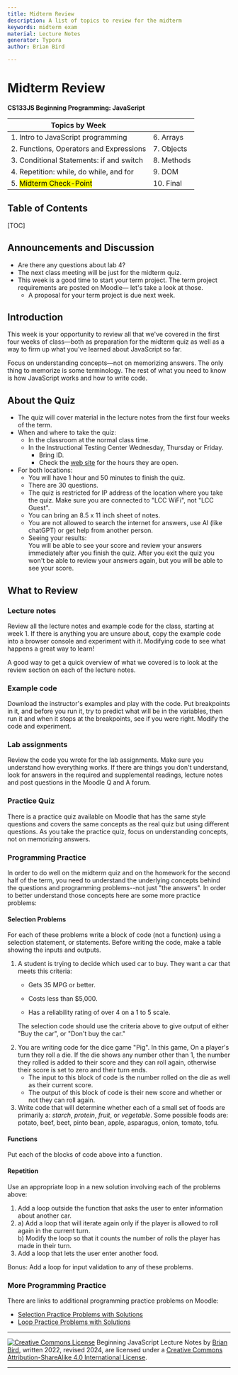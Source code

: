 ```yaml
---
title: Midterm Review
description: A list of topics to review for the midterm
keywords: midterm exam
material: Lecture Notes
generator: Typora
author: Brian Bird

---
```


<h1>Midterm Review</h1>

**CS133JS Beginning Programming: JavaScript**

| Topics by Week                           |            |
| ---------------------------------------- | ---------- |
| 1. Intro to JavaScript programming       | 6. Arrays  |
| 2. Functions, Operators and Expressions  | 7. Objects |
| 3. Conditional Statements: if and switch | 8. Methods |
| 4. Repetition: while, do while, and for  | 9. DOM     |
| 5. <mark>Midterm Check-Point</mark>      | 10. Final  |



<h2>Table of Contents</h2>

[TOC]

## Announcements and Discussion

- Are there any questions about lab 4?
- The next class meeting will be just for the midterm quiz.
- This week is a good time to start your term project. The term project requirements are posted on Moodle&mdash; let's take a look at those.
  - A proposal for your term project is due next week.

## Introduction

This week is your opportunity to review all that we've covered in the first four weeks of class&mdash;both as preparation for the midterm quiz as well as a way to firm up what you've learned about JavaScript so far.

Focus on understanding concepts&mdash;not on memorizing answers. The only thing to memorize is some terminology. The rest of what you need to know is how JavaScript works and how to write code.



## About the Quiz

- The quiz will cover material in the lecture notes from the first four weeks of the term.
- When and where to take the quiz:
  - In the classroom at the normal class time.
  - In the Instructional Testing Center Wednesday, Thursday or Friday.
    - Bring ID.
    - Check the [web site](https://www.lanecc.edu/get-support/academic-support/instructional-testing-services) for the hours they are open.
- For both locations:
  - You will have 1 hour and 50 minutes to finish the quiz.
  - There are 30 questions.
  - The quiz is restricted for IP address of the location where you take the quiz. Make sure you are connected to "LCC WiFi", not "LCC Guest".
  - You can bring an 8.5 x 11 inch sheet of notes.
  - You are not allowed to search the internet for answers, use AI (like chatGPT) or get help from another person.
  - Seeing your results:  
    You will be able to see your score and review your answers immediately after you finish the quiz. After you exit the quiz you won't be able to review your answers again, but you will be able to see your score.



## What to Review

### Lecture notes

Review all the lecture notes and example code for the class, starting at week 1. If there is anything you are unsure about, copy the example code into a browser console and experiment with it. Modifying code to see what happens a great way to learn!

A good way to get a quick overview of what we covered is to look at the review section on each of the lecture notes.

### Example code

Download the instructor's examples and play with the code. Put breakpoints in it, and before you run it, try to predict what will be in the variables, then run it and when it stops at the breakpoints, see if you were right. Modify the code and experiment.

### Lab assignments

Review the code you wrote for the lab assignments. Make sure you understand how everything works. If there are things you don't understand, look for answers in the required and supplemental readings, lecture notes and post questions in the Moodle Q and A forum.

### Practice Quiz

There is a practice quiz available on Moodle that has the same style questions and covers the same concepts as the real quiz but using different questions. As you take the practice quiz, focus on understanding concepts, not on memorizing answers.

### Programming Practice

In order to do well on the midterm quiz and on the homework for the second half of the term, you need to understand the underlying concepts behind the questions and programming problems--not just "the answers". In order to better understand those concepts here are some more practice problems:

#### Selection Problems

For each of these problems write a block of code (not a function) using a selection statement, or statements. Before writing the code, make a table showing the inputs and outputs.

1) A student is trying to decide which used car to buy. They want a car that meets this criteria:

   - Gets 35 MPG or better.

   - Costs less than $5,000.

   - Has a reliability rating of over 4 on a 1 to 5 scale.

   The selection code should use the criteria above to give output of either "Buy the car", or "Don't buy the car."

2. You are writing code for the dice game "Pig". In this game, On a player's turn they roll a die. If the die shows any number other than 1, the number they rolled is added to their score and they can roll again, otherwise their score is set to zero and their turn ends.
   - The input to this block of code is the number rolled on the die as well as their current score.
   - The output of this block of code is their new score and whether or not they can roll again.
3. Write code that will determine whether each of a small set of foods are primarily a: *starch*, *protein*, *fruit*, or *vegetable*. Some possible foods are: potato, beef, beet, pinto bean, apple, asparagus, onion, tomato, tofu.

#### Functions

Put each of the blocks of code above into a function.

#### Repetition

Use an appropriate loop in a new solution involving each of the problems above:

1. Add a loop outside the function that asks the user to enter information about another car.
2. a) Add a loop that will iterate again only if the player is allowed to roll again in the current turn.  
   b) Modify the loop so that it counts the number of rolls the player has made in their turn.
3. Add a loop that lets the user enter another food.

Bonus: Add a loop for input validation to any of these problems.

 ### More Programming Practice

There are links to additional programming practice problems on Moodle:

- [Selection Practice Problems with Solutions](../Labs/Lab03/PracticeProblems-Selection.html)
- [Loop Practice Problems with Solutions](../Labs/Lab04/PracticeProblems-Loops.html)

------

[![Creative Commons License](https://i.creativecommons.org/l/by-sa/4.0/88x31.png)](http://creativecommons.org/licenses/by-sa/4.0/) Beginning JavaScript Lecture Notes by [Brian Bird](https://profbird.dev), written <time>2022</time>, revised <time>2024</time>, are licensed under a [Creative Commons Attribution-ShareAlike 4.0 International License](http://creativecommons.org/licenses/by-sa/4.0/). 

------------

